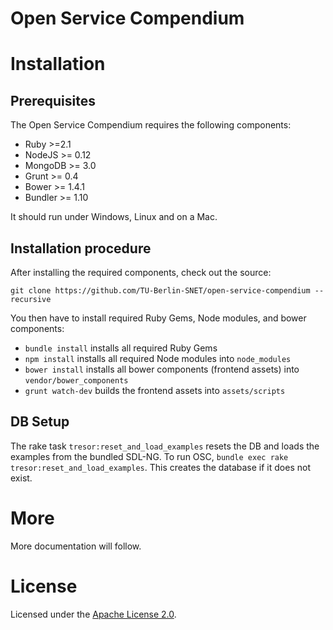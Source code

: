 Open Service Compendium
=======================

Installation
============

Prerequisites
-------------

The Open Service Compendium requires the following components:

* Ruby >=2.1
* NodeJS >= 0.12
* MongoDB >= 3.0
* Grunt >= 0.4
* Bower >= 1.4.1
* Bundler >= 1.10

It should run under Windows, Linux and on a Mac.

Installation procedure
----------------------

After installing the required components, check out the source:

`git clone https://github.com/TU-Berlin-SNET/open-service-compendium --recursive`

You then have to install required Ruby Gems, Node modules, and bower components:

* `bundle install` installs all required Ruby Gems
* `npm install` installs all required Node modules into `node_modules`
* `bower install` installs all bower components (frontend assets) into `vendor/bower_components`
* `grunt watch-dev` builds the frontend assets into `assets/scripts`

DB Setup
--------

The rake task `tresor:reset_and_load_examples` resets the DB and loads the examples from the bundled SDL-NG. To run OSC, `bundle exec rake tresor:reset_and_load_examples`. This creates the database if it does not exist. 

More
====

More documentation will follow.

License
=======

Licensed under the [Apache License 2.0](http://www.apache.org/licenses/LICENSE-2.0.html).
